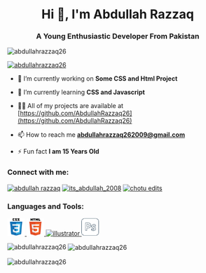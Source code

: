 <h1 align="center">Hi 👋, I'm Abdullah Razzaq</h1>
<h3 align="center">A Young Enthusiastic Developer From Pakistan</h3>

<p align="left"> <img src="https://komarev.com/ghpvc/?username=abdullahrazzaq26&label=Profile%20views&color=0e75b6&style=flat" alt="abdullahrazzaq26" /> </p>

<p align="left"> <a href="https://github.com/ryo-ma/github-profile-trophy"><img src="https://github-profile-trophy.vercel.app/?username=abdullahrazzaq26" alt="abdullahrazzaq26" /></a> </p>

- 🔭 I’m currently working on **Some CSS and Html Project**

- 🌱 I’m currently learning **CSS and Javascript**

- 👨‍💻 All of my projects are available at [https://github.com/AbdullahRazzaq26](https://github.com/AbdullahRazzaq26)

- 📫 How to reach me **abdullahrazzaq262009@gmail.com**

- ⚡ Fun fact **I am 15 Years Old**

<h3 align="left">Connect with me:</h3>
<p align="left">
<a href="https://fb.com/abdullah razzaq" target="blank"><img align="center" src="https://raw.githubusercontent.com/rahuldkjain/github-profile-readme-generator/master/src/images/icons/Social/facebook.svg" alt="abdullah razzaq" height="30" width="40" /></a>
<a href="https://instagram.com/its_abdullah_2008" target="blank"><img align="center" src="https://raw.githubusercontent.com/rahuldkjain/github-profile-readme-generator/master/src/images/icons/Social/instagram.svg" alt="its_abdullah_2008" height="30" width="40" /></a>
<a href="https://www.youtube.com/c/chotu edits" target="blank"><img align="center" src="https://raw.githubusercontent.com/rahuldkjain/github-profile-readme-generator/master/src/images/icons/Social/youtube.svg" alt="chotu edits" height="30" width="40" /></a>
</p>

<h3 align="left">Languages and Tools:</h3>
<p align="left"> <a href="https://www.w3schools.com/css/" target="_blank" rel="noreferrer"> <img src="https://raw.githubusercontent.com/devicons/devicon/master/icons/css3/css3-original-wordmark.svg" alt="css3" width="40" height="40"/> </a> <a href="https://www.w3.org/html/" target="_blank" rel="noreferrer"> <img src="https://raw.githubusercontent.com/devicons/devicon/master/icons/html5/html5-original-wordmark.svg" alt="html5" width="40" height="40"/> </a> <a href="https://www.adobe.com/in/products/illustrator.html" target="_blank" rel="noreferrer"> <img src="https://www.vectorlogo.zone/logos/adobe_illustrator/adobe_illustrator-icon.svg" alt="illustrator" width="40" height="40"/> </a> <a href="https://www.photoshop.com/en" target="_blank" rel="noreferrer"> <img src="https://raw.githubusercontent.com/devicons/devicon/master/icons/photoshop/photoshop-line.svg" alt="photoshop" width="40" height="40"/> </a> </p>

<p><img align="left" src="https://github-readme-stats.vercel.app/api/top-langs?username=abdullahrazzaq26&show_icons=true&locale=en&layout=compact" alt="abdullahrazzaq26" /></p>

<p>&nbsp;<img align="center" src="https://github-readme-stats.vercel.app/api?username=abdullahrazzaq26&show_icons=true&locale=en" alt="abdullahrazzaq26" /></p>

<p><img align="center" src="https://github-readme-streak-stats.herokuapp.com/?user=abdullahrazzaq26&" alt="abdullahrazzaq26" /></p>
